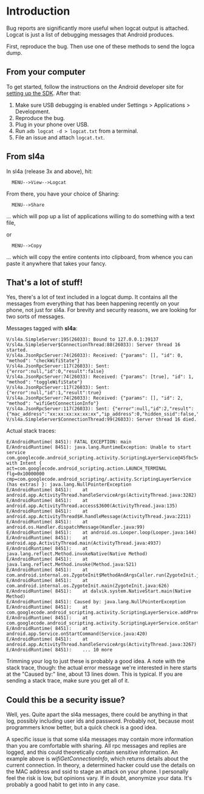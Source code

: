 # Introduction #

Bug reports are significantly more useful when logcat output is attached. Logcat is just a list of debugging messages that Android produces.

First, reproduce the bug. Then use one of these methods to send the logca dump.

## From your computer ##

To get started, follow the instructions on the Android developer site for [setting up the SDK](http://developer.android.com/sdk/index.html). After that:

  1. Make sure USB debugging is enabled under Settings > Applications > Development.
  1. Reproduce the bug.
  1. Plug in your phone over USB.
  1. Run `adb logcat -d > logcat.txt` from a terminal.
  1. File an issue and attach `logcat.txt`.

## From sl4a ##
In sl4a (release 3x and above), hit:
```
  MENU-->View-->Logcat
```
From there, you have your choice of Sharing:
```
  MENU-->Share
```
... which will pop up a list of applications willing to do something with a text file,

or

```
  MENU-->Copy
```
... which will copy the entire contents into clipboard, from whence you can paste it anywhere that takes your fancy.

## That's a lot of stuff! ##
Yes, there's a lot of text included in a logcat dump. It contains all the messages from everything that has been happening recently on your phone, not just for sl4a. For brevity and security reasons, we are looking for two sorts of messages.

Messages tagged with **sl4a**:
```
V/sl4a.SimpleServer:195(26033): Bound to 127.0.0.1:39137
V/sl4a.SimpleServer$ConnectionThread:88(26033): Server thread 16 started.
V/sl4a.JsonRpcServer:74(26033): Received: {"params": [], "id": 0, "method": "checkWifiState"}
V/sl4a.JsonRpcServer:117(26033): Sent: {"error":null,"id":0,"result":false}
V/sl4a.JsonRpcServer:74(26033): Received: {"params": [true], "id": 1, "method": "toggleWifiState"}
V/sl4a.JsonRpcServer:117(26033): Sent: {"error":null,"id":1,"result":true}
V/sl4a.JsonRpcServer:74(26033): Received: {"params": [], "id": 2, "method": "wifiGetConnectionInfo"}
V/sl4a.JsonRpcServer:117(26033): Sent: {"error":null,"id":2,"result":{"mac_address":"xx:xx:xx:xx:xx:xx","ip_address":0,"hidden_ssid":false,"rssi":-200,"network_id":-1,"link_speed":24,"supplicant_state":"uninitialized"}}
V/sl4a.SimpleServer$ConnectionThread:99(26033): Server thread 16 died.
```

Actual stack traces:
```
E/AndroidRuntime( 8451): FATAL EXCEPTION: main
E/AndroidRuntime( 8451): java.lang.RuntimeException: Unable to start service com.googlecode.android_scripting.activity.ScriptingLayerService@45fbc5c8 with Intent { act=com.googlecode.android_scripting.action.LAUNCH_TERMINAL flg=0x10000000 cmp=com.googlecode.android_scripting/.activity.ScriptingLayerService (has extras) }: java.lang.NullPointerException
E/AndroidRuntime( 8451): 	at android.app.ActivityThread.handleServiceArgs(ActivityThread.java:3282)
E/AndroidRuntime( 8451): 	at android.app.ActivityThread.access$3600(ActivityThread.java:135)
E/AndroidRuntime( 8451): 	at android.app.ActivityThread$H.handleMessage(ActivityThread.java:2211)
E/AndroidRuntime( 8451): 	at android.os.Handler.dispatchMessage(Handler.java:99)
E/AndroidRuntime( 8451): 	at android.os.Looper.loop(Looper.java:144)
E/AndroidRuntime( 8451): 	at android.app.ActivityThread.main(ActivityThread.java:4937)
E/AndroidRuntime( 8451): 	at java.lang.reflect.Method.invokeNative(Native Method)
E/AndroidRuntime( 8451): 	at java.lang.reflect.Method.invoke(Method.java:521)
E/AndroidRuntime( 8451): 	at com.android.internal.os.ZygoteInit$MethodAndArgsCaller.run(ZygoteInit.java:868)
E/AndroidRuntime( 8451): 	at com.android.internal.os.ZygoteInit.main(ZygoteInit.java:626)
E/AndroidRuntime( 8451): 	at dalvik.system.NativeStart.main(Native Method)
E/AndroidRuntime( 8451): Caused by: java.lang.NullPointerException
E/AndroidRuntime( 8451): 	at com.googlecode.android_scripting.activity.ScriptingLayerService.addProcess(ScriptingLayerService.java:249)
E/AndroidRuntime( 8451): 	at com.googlecode.android_scripting.activity.ScriptingLayerService.onStart(ScriptingLayerService.java:182)
E/AndroidRuntime( 8451): 	at android.app.Service.onStartCommand(Service.java:420)
E/AndroidRuntime( 8451): 	at android.app.ActivityThread.handleServiceArgs(ActivityThread.java:3267)
E/AndroidRuntime( 8451): 	... 10 more
```

Trimming your log to just these is probably a good idea.  A note with the stack trace, though: the actual error message we're interested in here starts at the "Caused by:" line, about 13 lines down. This is typical. If you are sending a stack trace, make sure you get all of it.

## Could this be a security issue? ##
Well, yes. Quite apart the sl4a messages, there could be anything in that log, possibly including user ids and password. Probably not, because most programmers know better, but a quick check is a good idea.

A specific issue is that some sl4a messages may contain more information than you are comfortable with sharing. All rpc messages and replies are logged, and this could theoretically contain sensitive information. An example above is _wifiGetConnectionInfo_, which returns details about the current connection. In theory, a determined hacker could use the details on the MAC address and ssid to stage an attack on your phone. I personally feel the risk is low, but opinions vary. If in doubt, anonymize your data. It's probably a good habit to get into in any case.